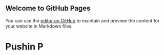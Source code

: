 ## Welcome to GitHub Pages

You can use the [editor on GitHub](https://github.com/OrganDonor21/coursera-test2/edit/main/docs/index.md) to maintain and preview the content for your website in Markdown files.

<!DOCTYPE html>
<html>
<head>
	<title>Pushin P</title>
</head>
<body>
<h1>Pushin P</h1>
</body>
</html>
